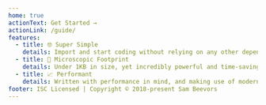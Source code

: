 ```yaml
---
home: true
actionText: Get Started →
actionLink: /guide/
features:
  - title: 🤓 Super Simple
    details: Import and start coding without relying on any other dependencies
  - title: 👣 Microscopic Footprint
    details: Under 1KB in size, yet incredibly powerful and time-saving
  - title: 📈 Performant
    details: Written with performance in mind, and making use of modern Javascript methods where avaliable
footer: ISC Licensed | Copyright © 2018-present Sam Beevors
---
```

